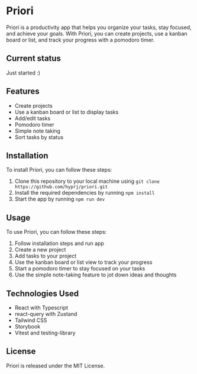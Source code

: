 # Priori

Priori is a productivity app that helps you organize your tasks, stay focused, and achieve your goals. With Priori, you can create projects, use a kanban board or list, and track your progress with a pomodoro timer.

## Current status

Just started :)

## Features

- Create projects
- Use a kanban board or list to display tasks
- Add/edit tasks
- Pomodoro timer
- Simple note taking
- Sort tasks by status

## Installation

To install Priori, you can follow these steps:

1.  Clone this repository to your local machine using `git clone https://github.com/hyprj/priori.git`
2.  Install the required dependencies by running `npm install`
3.  Start the app by running `npm run dev`

## Usage

To use Priori, you can follow these steps:

1.  Follow installation steps and run app
2.  Create a new project
3.  Add tasks to your project
4.  Use the kanban board or list view to track your progress
5.  Start a pomodoro timer to stay focused on your tasks
6.  Use the simple note-taking feature to jot down ideas and thoughts

## Technologies Used

- React with Typescript
- react-query with Zustand
- Tailwind CSS
- Storybook
- Vitest and testing-library

## License

Priori is released under the MIT License.
